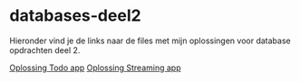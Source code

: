 # databases-deel2

Hieronder vind je de links naar de files met mijn oplossingen voor database opdrachten deel 2.

[Oplossing Todo app](ToDo.md)
[Oplossing Streaming app](Streaming.md)